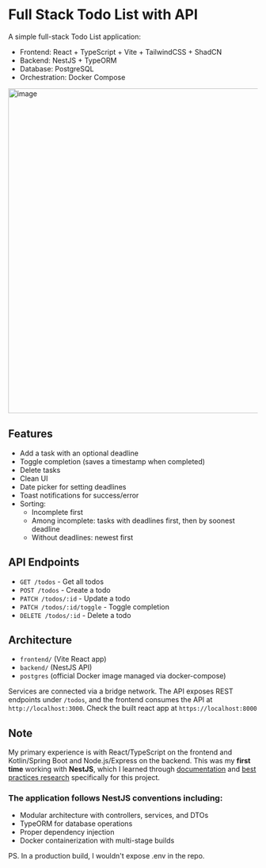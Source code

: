 # Full Stack Todo List with API

A simple full-stack Todo List application:

- Frontend: React + TypeScript + Vite + TailwindCSS + ShadCN
- Backend: NestJS + TypeORM
- Database: PostgreSQL
- Orchestration: Docker Compose

<img width="610" height="655" alt="image" src="https://github.com/user-attachments/assets/728e7a2e-ad94-4fdc-8b4b-0b128a3dfe7b" />

## Features

- Add a task with an optional deadline
- Toggle completion (saves a timestamp when completed)
- Delete tasks
- Clean UI
- Date picker for setting deadlines
- Toast notifications for success/error
- Sorting:
  - Incomplete first
  - Among incomplete: tasks with deadlines first, then by soonest deadline
  - Without deadlines: newest first
  
## API Endpoints

- `GET /todos` - Get all todos
- `POST /todos` - Create a todo
- `PATCH /todos/:id` - Update a todo
- `PATCH /todos/:id/toggle` - Toggle completion
- `DELETE /todos/:id` - Delete a todo

## Architecture

- `frontend/` (Vite React app)
- `backend/` (NestJS API)
- `postgres` (official Docker image managed via docker-compose)

Services are connected via a bridge network. The API exposes REST endpoints under `/todos`, and the frontend consumes the API at `http://localhost:3000`. Check the built react app at `https://localhost:8000`

## Note

My primary experience is with React/TypeScript on the frontend and Kotlin/Spring Boot and Node.js/Express on the backend. This was my **first time** working with **NestJS**, which I learned through [documentation](https://docs.nestjs.com/recipes/sql-typeorm) and [best practices research](https://arnab-k.medium.com/best-practices-for-structuring-a-nestjs-application-b3f627548220) specifically for this project.
### The application follows NestJS conventions including:
- Modular architecture with controllers, services, and DTOs
- TypeORM for database operations
- Proper dependency injection
- Docker containerization with multi-stage builds

PS. In a production build, I wouldn't expose .env in the repo.

